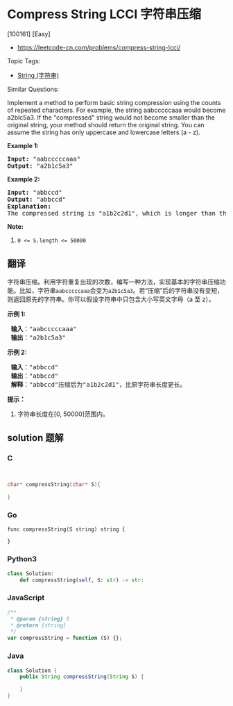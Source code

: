 # Compress String LCCI 字符串压缩

[100161] [Easy]

- https://leetcode-cn.com/problems/compress-string-lcci/

Topic Tags:

- [String (字符串)](https://leetcode-cn.com/tag/string/)

Similar Questions:

Implement a method to perform basic string compression using the counts of repeated characters. For example, the string aabcccccaaa would become a2blc5a3. If the "compressed" string would not become smaller than the original string, your method should return the original string. You can assume the string has only uppercase and lowercase letters (a - z).

**Example 1:**

<pre><strong>Input: </strong>"aabcccccaaa"
<strong>Output: </strong>"a2b1c5a3"
</pre>

**Example 2:**

<pre><strong>Input: </strong>"abbccd"
<strong>Output: </strong>"abbccd"
<strong>Explanation: </strong>
The compressed string is "a1b2c2d1", which is longer than the original string.
</pre>

**Note:**

1.  `0 <= S.length <= 50000`

## 翻译

字符串压缩。利用字符重复出现的次数，编写一种方法，实现基本的字符串压缩功能。比如，字符串`aabcccccaaa`会变为`a2b1c5a3`。若“压缩”后的字符串没有变短，则返回原先的字符串。你可以假设字符串中只包含大小写英文字母（a 至 z）。

**示例 1:**

<pre><strong> 输入</strong>："aabcccccaaa"
<strong> 输出</strong>："a2b1c5a3"
</pre>

**示例 2:**

<pre><strong> 输入</strong>："abbccd"
<strong> 输出</strong>："abbccd"
<strong> 解释</strong>："abbccd"压缩后为"a1b2c2d1"，比原字符串长度更长。
</pre>

**提示：**

1.  字符串长度在\[0, 50000\]范围内。

## solution 题解

### C

```c


char* compressString(char* S){

}


```

### Go

```golang
func compressString(S string) string {

}
```

### Python3

```python
class Solution:
    def compressString(self, S: str) -> str:
```

### JavaScript

```javascript
/**
 * @param {string} S
 * @return {string}
 */
var compressString = function (S) {};
```

### Java

```java
class Solution {
    public String compressString(String S) {

    }
}
```

